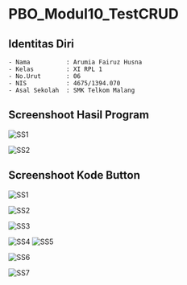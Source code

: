 # PBO_Modul10_TestCRUD

## Identitas Diri
    - Nama          : Arumia Fairuz Husna
    - Kelas         : XI RPL 1
    - No.Urut       : 06
    - NIS           : 4675/1394.070
    - Asal Sekolah  : SMK Telkom Malang
    
## Screenshoot Hasil Program

  ![SS1](https://s4.postimg.org/fjws859n1/hasil1.png)
  
  ![SS2](https://s12.postimg.org/sbteqo9il/hasil2.png)
    
## Screenshoot Kode Button

  ![SS1](https://s17.postimg.org/abaxd5ysv/save.png)
  
  ![SS2](https://s29.postimg.org/545x2w6vr/delete.png)
  
  ![SS3](https://s2.postimg.org/en3dcd9fd/clear.png)
  
  ![SS4](https://s17.postimg.org/jb5xgydqn/refresh1.png)
  ![SS5](https://s22.postimg.org/qpggjrra9/refresh2.png)
  
  ![SS6](https://s21.postimg.org/n315187zr/edit.png)
  
  ![SS7](https://s28.postimg.org/cx51c7rml/print.png)
